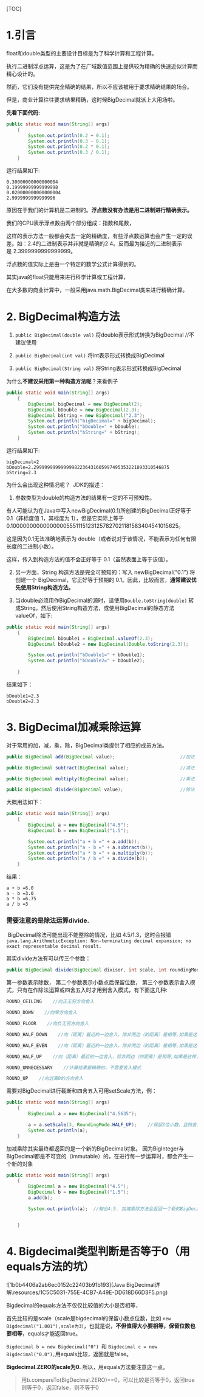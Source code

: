 [TOC]
# 1.引言

float和double类型的主要设计目标是为了科学计算和工程计算。

执行二进制浮点运算，这是为了在广域数值范围上提供较为精确的快速近似计算而精心设计的。

然而，它们没有提供完全精确的结果，所以不应该被用于要求精确结果的场合。

但是，商业计算往往要求结果精确，这时候BigDecimal就派上大用场啦。


**先看下面代码:**
```java
public static void main(String[] args)
    {
        System.out.println(0.2 + 0.1);
        System.out.println(0.3 - 0.1);
        System.out.println(0.2 * 0.1);
        System.out.println(0.3 / 0.1);
    }
```

运行结果如下:
```log
0.30000000000000004
0.19999999999999998
0.020000000000000004
2.9999999999999996
```
原因在于我们的计算机是二进制的。**浮点数没有办法是用二进制进行精确表示。**

我们的CPU表示浮点数由两个部分组成：指数和尾数，

这样的表示方法一般都会失去一定的精确度，有些浮点数运算也会产生一定的误差。如：2.4的二进制表示并非就是精确的2.4。反而最为接近的二进制表示是 2.3999999999999999。

浮点数的值实际上是由一个特定的数学公式计算得到的。          

其实java的float只能用来进行科学计算或工程计算，

在大多数的商业计算中，一般采用java.math.BigDecimal类来进行精确计算。


# 2. BigDecimal构造方法

1. `public BigDecimal(double val)` 将double表示形式转换为BigDecimal //不建议使用　　

2. `public BigDecimal(int val)` 将int表示形式转换成BigDecimal　　

3. `public BigDecimal(String val)` 将String表示形式转换成BigDecimal

为什么**不建议采用第一种构造方法呢**？来看例子
```java
public static void main(String[] args)
    {
        BigDecimal bigDecimal = new BigDecimal(2);
        BigDecimal bDouble = new BigDecimal(2.3);
        BigDecimal bString = new BigDecimal("2.3");
        System.out.println("bigDecimal=" + bigDecimal);
        System.out.println("bDouble=" + bDouble);
        System.out.println("bString=" + bString);
    }
```

运行结果如下:
```log
bigDecimal=2
bDouble=2.29999999999999982236431605997495353221893310546875
bString=2.3
```

为什么会出现这种情况呢？ 
JDK的描述：
1. 参数类型为double的构造方法的结果有一定的不可预知性。

有人可能认为在Java中写入newBigDecimal(0.1)所创建的BigDecimal正好等于 0.1（非标度值 1，其标度为 1），但是它实际上等于0.1000000000000000055511151231257827021181583404541015625。

这是因为0.1无法准确地表示为 double（或者说对于该情况，不能表示为任何有限长度的二进制小数）。

这样，传入到构造方法的值不会正好等于 0.1（虽然表面上等于该值）。       

2. 另一方面，String 构造方法是完全可预知的：写入 newBigDecimal("0.1") 将创建一个 BigDecimal，它正好等于预期的 0.1。因此，比较而言，**通常建议优先使用String构造方法。**

3. 当double必须用作BigDecimal的源时，请使用`Double.toString(double)` 转成String，然后使用String构造方法，或使用BigDecimal的静态方法valueOf，如下:
```java
public static void main(String[] args)
    {
        BigDecimal bDouble1 = BigDecimal.valueOf(2.3);
        BigDecimal bDouble2 = new BigDecimal(Double.toString(2.3));

        System.out.println("bDouble1=" + bDouble1);
        System.out.println("bDouble2=" + bDouble2);
        
    }
```
结果如下：
```log
bDouble1=2.3
bDouble2=2.3
```
# 3. BigDecimal加减乘除运算

对于常用的加，减，乘，除，BigDecimal类提供了相应的成员方法。

```java
public BigDecimal add(BigDecimal value);                        //加法

public BigDecimal subtract(BigDecimal value);                   //减法 

public BigDecimal multiply(BigDecimal value);                   //乘法

public BigDecimal divide(BigDecimal value);                     //除法
```
大概用法如下：
```java
public static void main(String[] args)
    {
        BigDecimal a = new BigDecimal("4.5");
        BigDecimal b = new BigDecimal("1.5");

        System.out.println("a + b =" + a.add(b));
        System.out.println("a - b =" + a.subtract(b));
        System.out.println("a * b =" + a.multiply(b));
        System.out.println("a / b =" + a.divide(b));
    }
```
结果：
```log
a + b =6.0
a - b =3.0
a * b =6.75
a / b =3
```
### 需要注意的是除法运算divide.

 BigDecimal除法可能出现不能整除的情况，比如 4.5/1.3，这时会报错`java.lang.ArithmeticException: Non-terminating decimal expansion; no exact representable decimal result.`
 
其实divide方法有可以传三个参数：
```java
public BigDecimal divide(BigDecimal divisor, int scale, int roundingMode) 
```
第一参数表示除数，
第二个参数表示小数点后保留位数，
第三个参数表示舍入模式，只有在作除法运算或四舍五入时才用到舍入模式，有下面这几种:
```java
ROUND_CEILING    //向正无穷方向舍入

ROUND_DOWN    //向零方向舍入

ROUND_FLOOR    //向负无穷方向舍入

ROUND_HALF_DOWN    //向（距离）最近的一边舍入，除非两边（的距离）是相等,如果是这样，向下舍入, 例如1.55 保留一位小数结果为1.5

ROUND_HALF_EVEN    //向（距离）最近的一边舍入，除非两边（的距离）是相等,如果是这样，如果保留位数是奇数，使用ROUND_HALF_UP，如果是偶数，使用ROUND_HALF_DOWN

ROUND_HALF_UP    //向（距离）最近的一边舍入，除非两边（的距离）是相等,如果是这样，向上舍入, 1.55保留一位小数结果为1.6.-----四舍五入

ROUND_UNNECESSARY    //计算结果是精确的，不需要舍入模式

ROUND_UP    //向远离0的方向舍入
```

需要对BigDecimal进行截断和四舍五入可用setScale方法，例：
```java
public static void main(String[] args)
    {
        BigDecimal a = new BigDecimal("4.5635");

        a = a.setScale(3, RoundingMode.HALF_UP);    //保留3位小数，且四舍五入
        System.out.println(a);
    }
```

加减乘除其实最终都返回的是一个新的BigDecimal对象。
因为BigInteger与BigDecimal都是不可变的（immutable）的，在进行每一步运算时，都会产生一个新的对象
```java
public static void main(String[] args)
    {
        BigDecimal a = new BigDecimal("4.5");
        BigDecimal b = new BigDecimal("1.5");
        a.add(b);

        System.out.println(a);  //输出4.5. 加减乘除方法会返回一个新的BigDecimal对象，原来的a不变


    }
```
# 4. Bigdecimal类型判断是否等于0（用equals方法的坑）

![1b0b4406a2ab6ec0152c22403b91b193](Java BigDecimal详解.resources/1C5C5031-755E-4CB7-A49E-DD618D66D3F5.png)

Bigdecimal的equals方法不仅仅比较值的大小是否相等，

首先比较的是scale（scale是bigdecimal的保留小数点位数，比如 `new Bigdecimal("1.001"),scale为3）`，也就是说，**不但值得大小要相等，保留位数也要相等**，equals才能返回true。

`Bigdecimal b = new Bigdecimal("0") `和 `Bigdecimal c = new Bigdecimal("0.0"),`用equals比较，返回就是false。

**Bigdecimal.ZERO的scale为0.** 所以，用equals方法要注意这一点。


> 用b.compareTo(BigDecimal.ZERO)==0，可以比较是否等于0，返回true则等于0，返回false，则不等于0
